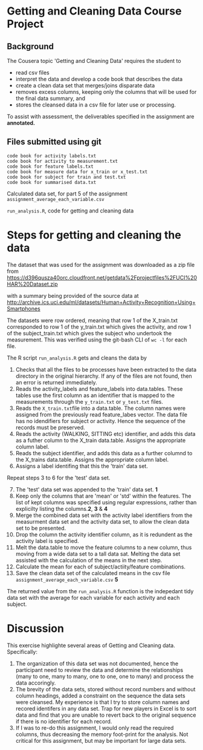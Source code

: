 # Getting and Cleaning Data Course Project


## Background

The Cousera topic 'Getting and Cleaning Data' requires the student to 
* read csv files
* interpret the data and develop a code book that describes the data
* create a clean data set that merges/joins disparate data
* removes excess columns, keeping only the columns that will be used for the final data summary, and
* stores the cleansed data in a csv file for later use or processing.

To assist with assessment, the deliverables specified in the assignment are __annotated.__
      
## Files submitted using git

`code book for activity labels.txt`  
`code book for activity to measurement.txt`  
`code book for feature labels.txt`  
`code book for measure data for x_train or x_test.txt`  
`code book for subject for train and test.txt`  
`code book for summarised data.txt`  

Calculated data set, for part 5 of the assignment  
`assignment_average_each_variable.csv`
  
`run_analysis.R`, code for getting and cleaning data  

# Steps for getting and cleaning the data

The dataset that was used for the assignment was downloaded as a zip file from
https://d396qusza40orc.cloudfront.net/getdata%2Fprojectfiles%2FUCI%20HAR%20Dataset.zip

with a summary being provided of the source data at
http://archive.ics.uci.edu/ml/datasets/Human+Activity+Recognition+Using+Smartphones

The datasets were row ordered, meaning that row 1 of the X_train.txt corresponded to row 1 of the y_train.txt which gives the activity, 
and row 1 of the subject_train.txt which gives the subject who undertook the measurement. This was verified using the git-bash CLI of 
`wc -l` for each file.

The R script `run_analysis.R` gets and cleans the data by  
1.  Checks that all the files to be processes have been extracted to the data directory in the original hierarchy.
If any of the files are not 
found, then an error is returned immediately.
2.  Reads the activity_labels and feature_labels into data.tables. These tables use the first column as an identifier that is mapped to the measurements
through the `y_train.txt` or `y_test.txt` files.
3.  Reads the `X_train.txt`file into a data.table. The column names were assigned from the previously read feature_labes vector.
The data file has no idendifiers for subject or activity. Hence the sequence of the records must be preserved.
4.  Reads the activity (WALKING, SITTING etc) identifier, and adds this data as a futher column to the X_train data.table.  Assigns the appropriate column label.
5.  Reads the subject identifier, and adds this data as a further columnd to the X_trains data.table. 
Assigns the appropriate column label.
6.  Assigns a label identifing that this the 'train' data set. 

Repeat steps 3 to 6 for the 'test' data set.

7. The 'test' data set was appended to the 'train' data set. __1__
8. Keep only the columns that are 'mean' or 'std' within the features. The list of kept columns was specified using regular expressions, rather than 
explicilty listing the columns.__2__, __3__ & __4__
9. Merge the combined data set with the activity label identifiers from the measurment data set and the activity data set, to allow the clean data set to be presented.
10. Drop the column the activity identifier column, as it is redundent as the activity label is specified.
11. Melt the data.table to move the feature columns to a new column, thus moving from a wide data set to a tall data sat. Melting the data set
assisted with the calculation of the means in the next step.
12. Calculate the mean for each of subject/actiity/feature combinations.
13. Save the clean data set of the calculated means in the csv file `assignment_average_each_variable.csv` __5__

The returned value from the `run_analysis.R` function is the indepedant tidy data set with the average for each variable for each activity
and each subject.

# Discussion

This exercise highlighte several areas of Getting and Cleaning data. Specifically:
1. The organization of this data set was not documented, hence the participant need to review the data and determine the relationships 
(many to one, many to many, one to one, one to many) and process the data accoringly.
2. The brevity of the data sets, stored without record numbers and without column headings, added a constraint on the sequence the data sets
were cleansed. My experience is that I try to store column names and recored identifers in any data set. Trap for new players in Excel is to sort data
and find that you are unable to revert back to the original sequence if there is no identifier for each record.
3. If I was to re-do this assignment, I would only read the required columns, thus decreasing the memory foot-print for the analysis. Not 
critical for this assignment, but may be important for large data sets.

